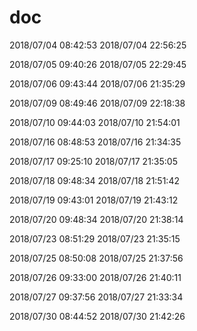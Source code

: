 # doc

2018/07/04 08:42:53 
2018/07/04 22:56:25

2018/07/05 09:40:26 
2018/07/05 22:29:45 

2018/07/06 09:43:44 
2018/07/06 21:35:29 

2018/07/09 08:49:46 
2018/07/09 22:18:38 

2018/07/10 09:44:03 
2018/07/10 21:54:01 

2018/07/16 08:48:53 
2018/07/16 21:34:35 

2018/07/17 09:25:10 
2018/07/17 21:35:05 

2018/07/18 09:48:34 
2018/07/18 21:51:42 

2018/07/19 09:43:01 
2018/07/19 21:43:12 

2018/07/20 09:48:34 
2018/07/20 21:38:14 

2018/07/23 08:51:29 
2018/07/23 21:35:15 

2018/07/25 08:50:08 
2018/07/25 21:37:56 

2018/07/26 09:33:00 
2018/07/26 21:40:11 

2018/07/27 09:37:56 
2018/07/27 21:33:34 

2018/07/30 08:44:52 
2018/07/30 21:42:26 
